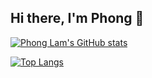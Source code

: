 ## Hi there, I'm Phong 👋

[![Phong Lam's GitHub stats](https://github-readme-stats-one-nu-78.vercel.app/api?username=phonglam3103&show_icons=true)](https://github.com/anuraghazra/github-readme-stats)

[![Top Langs](https://github-readme-stats-one-nu-78.vercel.app/api/top-langs/?username=phonglam3103&show_icons=true&layout=compact&theme=buefy&hide_border=true)](https://github.com/anuraghazra/github-readme-stats)
